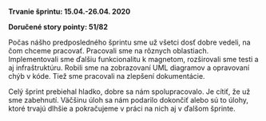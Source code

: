 **Trvanie šprintu: 15.04.-26.04. 2020**

**Doručené story pointy: 51/82**

Počas nášho predposledného šprintu sme už všetci dosť dobre vedeli, na čom chceme pracovať. Pracovali sme na rôznych oblastiach.
Implementovali sme ďalšiu funkcionalitu k magnetom, rozširovali sme testi a aj infraštruktúru. Robili sme na zobrazovaní UML
diagramov a opravovaní chýb v kóde. Tiež sme pracovali na zlepšení dokumentácie.

Celý šprint prebiehal hladko, dobre sa nám spolupracovalo. Je cítiť, že už sme zabehnutí. Väčšinu úloh sa nám podarilo dokončiť
alebo sú to úlohy, ktoré trvajú dlhšie a pokračujeme v práci na nich aj v ďalšom šprinte.
